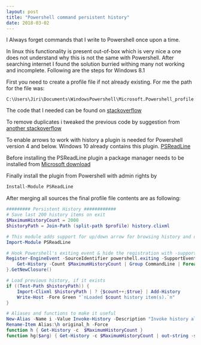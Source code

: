 ```yaml
---
layout: post
title: "Powershell command persistent history"
date: 2018-03-02
---
```

I Always forget commands that I write to Powershell once upon a time.

In linux this functionality is present out-of-box which is very nice a one does not understand why this is not the same with Powershell.
After searching internet I found the solution burried withing many not working and incomplete. Following are the steps for Windows 8.1

First you need to create a profile file if not already existing. For me the path for the file was:

```
C:\Users\Jiri\Documents\WindowsPowershell\Microsoft.Powershell_profile.ps1
```

The code that I needed can be found on 
[stackoverflow](https://stackoverflow.com/a/23932713/2128557)

To remove duplicates i tweaked the previous code by suggestion from
[another stackoverflow](https://stackoverflow.com/a/1439174/2128557)

To enable arrows to work with history a plugin is needed for Powershell version 4 and below. Windows 10 already contains this plugin.
[PSReadLine](https://github.com/lzybkr/PSReadLine)

Before installing the PSReadLine plugin a package manager needs to be installed from
[Microsoft download](https://www.microsoft.com/en-us/download/details.aspx?id=49186)

Finally install the plugin from Powershell with admin rights by

```powershell
Install-Module PSReadLine
```


After merging all sources the final profile file contents are as following:

```powershell
######### Persistent History ############
# Save last 200 history items on exit
$MaximumHistoryCount = 2000
$historyPath = Join-Path (split-path $profile) history.clixml

# This module adds support for up/down arrow for browsing history and other usefull stuff
Import-Module PSReadLine

# Hook Powershell's exiting event & hide the registration with -supportevent (from nivot.org) & remove duplicates (from Keith Hill)
Register-EngineEvent -SourceIdentifier powershell.exiting -SupportEvent -Action {
    Get-History -Count $MaximumHistoryCount | Group CommandLine | Foreach {$_.Group[0]} | Export-Clixml $historyPath
}.GetNewClosure()

# Load previous history, if it exists
if ((Test-Path $historyPath)) {
    Import-Clixml $historyPath | ? {$count++;$true} | Add-History
    Write-Host -Fore Green "`nLoaded $count history item(s).`n"
}

# Aliases and functions to make it useful
New-Alias -Name i -Value Invoke-History -Description "Invoke history alias"
Rename-Item Alias:\h original_h -Force
function h { Get-History -c  $MaximumHistoryCount }
function hg($arg) { Get-History -c $MaximumHistoryCount | out-string -stream | select-string $arg }
```

